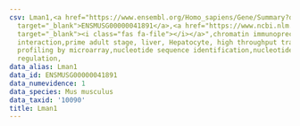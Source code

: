 ```yaml
---
csv: Lman1,<a href="https://www.ensembl.org/Homo_sapiens/Gene/Summary?db=core;g=ENSMUSG00000041891"
  target="_blank">ENSMUSG00000041891</a>,<a href="https://www.ncbi.nlm.nih.gov/pubmed/23834426"
  target="_blank"><i class="fas fa-file"></i></a>",chromatin immunoprecipitation assay,direct
  interaction,prime adult stage, liver, Hepatocyte, high throughput transcription
  profiling by microarray,nucleotide sequence identification,nucleotide sequence identification,transcriptional
  regulation,
data_alias: Lman1
data_id: ENSMUSG00000041891
data_numevidence: 1
data_species: Mus musculus
data_taxid: '10090'
title: Lman1
---
```

